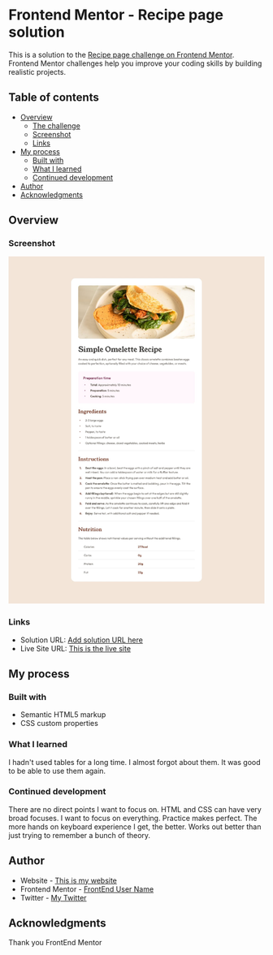 # Frontend Mentor - Recipe page solution

This is a solution to the [Recipe page challenge on Frontend Mentor](https://www.frontendmentor.io/challenges/recipe-page-KiTsR8QQKm). Frontend Mentor challenges help you improve your coding skills by building realistic projects. 

## Table of contents

- [Overview](#overview)
  - [The challenge](#the-challenge)
  - [Screenshot](#screenshot)
  - [Links](#links)
- [My process](#my-process)
  - [Built with](#built-with)
  - [What I learned](#what-i-learned)
  - [Continued development](#continued-development)
- [Author](#author)
- [Acknowledgments](#acknowledgments)


## Overview

### Screenshot

![](/assets/stylesheets/images/screenshot.jpg)


### Links

- Solution URL: [Add solution URL here](https://www.frontendmentor.io/solutions/recipe-page-my-solution-_l4SzBghuY)
- Live Site URL: [This is the live site](https://vincinchristmas.github.io/RecipePage/)

## My process

### Built with

- Semantic HTML5 markup
- CSS custom properties


### What I learned
I hadn't used tables for a long time. I almost forgot about them. It was good to be able to use them again.




### Continued development

There are no direct points I want to focus on. HTML and CSS can have very broad focuses. I want to focus on everything. Practice makes perfect. The more hands on keyboard experience I get, the better. Works out better than just trying to remember a bunch of theory. 


## Author

- Website - [This is my website](https://vincinchristmas.github.io/VincinChristmasPortfolio/)
- Frontend Mentor - [FrontEnd User Name](https://www.frontendmentor.io/profile/VincinChristmas)
- Twitter - [My Twitter](https://x.com/vineo666)

## Acknowledgments
Thank you FrontEnd Mentor